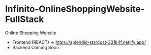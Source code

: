 ﻿# Infinito-OnlineShoppingWebsite-FullStack
Online Shopping Wensite 
- Frontend (REACT) => https://splendid-stardust-331b4f.netlify.app/
- Backend Coming Soon.
